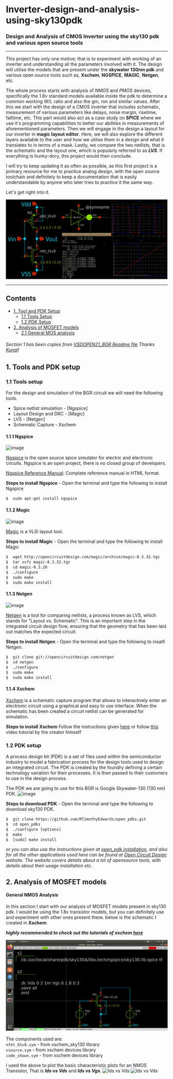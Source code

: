 # Inverter-design-and-analysis-using-sky130pdk
### Design and Analysis of CMOS Inverter using the sky130 pdk and various open source tools
---
This project has only one motive; that is to experiment with working of an inverter and understanding all the parameters involved with it. The design will utilise the models that are present under the __skywater 130nm pdk__ and various open source tools such as, __Xschem__, __NGSPICE__, __MAGIC__, __Netgen__, etc.

The whole process starts with analysis of _NMOS_ and _PMOS_ devices, specifically the 1.8v standard models available inside the pdk to determine a common working W/L ratio and also the gm, ron and similar values. After this we start with the design of a CMOS inverter that includes schematic, measurement of various parameters like delays, noise margin, risetime, falltime, etc. This part would also act as a case study on __SPICE__ where we use it's programming capabilities to better our abilities in measurements of aforementioned parameters. Then we will engage in the design a layout for our inverter in __magic layout editor__. Here, we will also explore the different layers available to the user and how we utilise them in a design and what it translates to in terms of a mask. Lastly, we compare the two netlists, that is the schematic and the layout one, which is popularly referred to as ___LVS___. If everything is hunky-dory, this project would then conclude. 

I will try to keep updating it as often as possible, as this first project is a primary resource for me to practice analog design, with the open source toolchain and definitely to keep a documentation that is easily understandable by anyone who later tries to practice it the same way.

Let's get right into it. 

![Inverter Design and Analysis](./Images/inverter_intro_picture.png)

---

## Contents
- [1. Tool and PDK Setup](#1-Tools-and-PDK-setup)
  - [1.1 Tools Setup](#1.1-Tools-setup)
  - [1.2 PDK Setup](#1.2-PDK-setup)
- [2. Analysis of MOSFET models](#2-Analysis-of-MOSFET-models)
  - [2.1 General MOS analysis](#2.1-General-MOS-analysis)

###### Section 1 has been copies from [VSDOPEN21_BGR Readme file](https://github.com/D-curs-D/vsdopen2021_bgr/edit/main/README.md) Thanks [Kunal](https://github.com/kunalg123)!

## 1. Tools and PDK setup

### 1.1 Tools setup
For the design and simulation of the BGR circuit we will need the following tools.
- Spice netlist simulation - [Ngspice]
- Layout Design and DRC - [Magic]
- LVS - [Netgen]
- Schematic Capture - Xschem

#### 1.1.1 Ngspice 
![image](https://user-images.githubusercontent.com/49194847/138070431-d95ce371-db3b-43a1-8dbe-fa85bff53625.png)

[Ngspice](http://ngspice.sourceforge.net/devel.html) is the open source spice simulator for electric and electronic circuits. Ngspice is an open project, there is no closed group of developers.

[Ngspice Reference Manual](http://ngspice.sourceforge.net/docs/ngspice-manual.pdf): Complete reference manual in HTML format.

**Steps to install Ngspice** - 
Open the terminal and type the following to install Ngspice
```
$  sudo apt-get install ngspice
```
#### 1.1.2 Magic
![image](https://user-images.githubusercontent.com/49194847/138071384-a2c83ba4-3f9c-431a-98da-72dc2bba38e7.png)

 [Magic](http://opencircuitdesign.com/magic/) is a VLSI layout tool.
 
**Steps to install Magic** - 
 Open the terminal and type the following to install Magic
```
$  wget http://opencircuitdesign.com/magic/archive/magic-8.3.32.tgz
$  tar xvfz magic-8.3.32.tgz
$  cd magic-8.3.28
$  ./configure
$  sudo make
$  sudo make install
```
#### 1.1.3 Netgen
![image](https://user-images.githubusercontent.com/49194847/138073573-a819cc67-7643-4ecf-983d-454d99ec5443.png)

[Netgen](http://opencircuitdesign.com/netgen/) is a tool for comparing netlists, a process known as LVS, which stands for "Layout vs. Schematic". This is an important step in the integrated circuit design flow, ensuring that the geometry that has been laid out matches the expected circuit.

**Steps to install Netgen** - Open the terminal and type the following to insatll Netgen.
```
$  git clone git://opencircuitdesign.com/netgen
$  cd netgen
$  ./configure
$  sudo make
$  sudo make install 
```
#### 1.1.4 Xschem

[Xschem](http://repo.hu/projects/xschem/xschem_man/xschem_man.html) is a schematic capture program that allows to interactively enter an electronic circuit using a graphical and easy to use interface. When the schematic has been created a circuit netlist can be generated for simulation.

**Steps to install Xschem**
Follow the instructions given [here](http://repo.hu/projects/xschem/xschem_man/tutorial_install_xschem.html) or follow [this](https://www.youtube.com/watch?v=jXmmxO8WG8s) video tutorial by the creator himself

### 1.2 PDK setup

A process design kit (PDK) is a set of files used within the semiconductor industry to model a fabrication process for the design tools used to design an integrated circuit. The PDK is created by the foundry defining a certain technology variation for their processes. It is then passed to their customers to use in the design process.

The PDK we are going to use for this BGR is Google Skywater-130 (130 nm) PDK.
![image](https://user-images.githubusercontent.com/49194847/138075630-d1bdacac-d37b-45d3-88b5-80f118af37cd.png)

**Steps to download PDK** - Open the terminal and type the following to download sky130 PDK.
```
$  git clone https://github.com/RTimothyEdwards/open_pdks.git
$  cd open_pdks
$  ./configure [options]
$  make
$  [sudo] make install
```

*or you can also use the instructions given at [open_pdk installation](http://opencircuitdesign.com/open_pdks/index.html), and also for all the other applications used here can be found at [Open Circuit Design](opencircuitdesign.com/) website. The website covers details about a lot of opensource tools, with details about their usage installation etc.*

## 2. Analysis of MOSFET models

#### General NMOS Analysis

In this section I start with our analysis of MOSFET models present in sky130 pdk. I would be using the 1.8v transistor models, but you can definitely use and experiment with other ones present there. below is the schematic I created in **Xschem**.

___highly recommended to check out the tutorials of xschem [here](http://repo.hu/projects/xschem/xschem_man/xschem_man.html)___

![NMOS CHAR SCHEMATIC](./Images/NMOS_Char_basic_schematic.png)

The components used are:<br>
```nfet_01v8.sym``` - from xschem_sky130 library<br>
```vsource.sym``` - from xschem devices library<br>
```code_shown.sym``` - from xschem devices library<br>

I used the above to plot the basic characteristic plots for an NMOS Transistor, That is ___Ids vs Vds___ and ___Ids vs Vgs___.
![Ids vs Vds](./Images/nfet_Ids_vs_Vgs)
![Ids vs Vds](./Images/nfet_Ids_vs_Vds)
